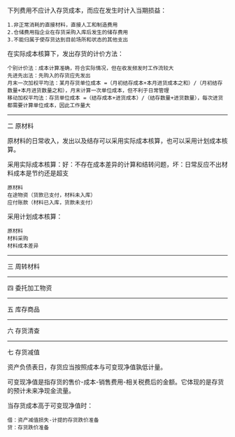 下列费用不应计入存货成本，而应在发生时计入当期损益：
	
	1.非正常消耗的直接材料，直接人工和制造费用
	2.仓储费用指企业在存货采购入库后发生的储存费用
	3.不能归属于使存货达到目前场所和状态的其他支出
	
在实际成本核算下，发出存货的计价方法：

	个别计价法：成本计算准确，符合实际情况，但在收发频发时工作流较大
	先进先出法：先购入的存货应先发出
	月末一次加权平均法：某月存货单位成本 =（月初结存成本+本月进货成本之和）/（月初结存数量+本月进货数量之和），月末计算一次单位成本，但不利于日常管理
	移动加权平均法：存货单位成本 =（结存成本+进货成本）/（结存数量+进货数量），每次进货都需要计算单位成本，因此工作量大
	
****
二 原材料

原材料的日常收入，发出以及结存可以采用实际成本核算，也可以采用计划成本核算。

采用实际成本核算：好：不存在成本差异的计算和结转问题，坏：日常反应不出材料成本是节约还是超支 

	原材料
	在途物资（货款已支付，材料未入库）
	应付账款（材料已入库，货款未支付）

采用计划成本核算：

	原材料
	材料采购
	材料成本差异

****
三 周转材料

****
四 委托加工物资

****
五 库存商品

****
六 存货清查

****
七 存货减值

资产负债表日，存货应当按照成本与可变现净值孰低计量。

可变现净值是指存货的售价-成本-销售费用-相关税费后的金额。它体现的是存货的预计未来净现金流量。

当存货成本高于可变现净值时：

	借：资产减值损失-计提的存货跌价准备
	贷：存货跌价准备



















